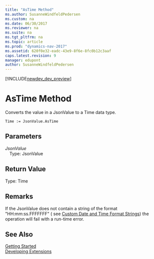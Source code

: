 ```yaml
---
title: "AsTime Method"
ms.author: SusanneWindfeldPedersen
ms.custom: na
ms.date: 06/30/2017
ms.reviewer: na
ms.suite: na
ms.tgt_pltfrm: na
ms.topic: article
ms.prod: "dynamics-nav-2017"
ms.assetid: 620f0e32-eadc-43e9-8f6e-8fc0b12c3aaf
caps.latest.revision: 9
manager: edupont
author: SusanneWindfeldPedersen
---
```


[!INCLUDE[newdev_dev_preview](../includes/newdev_dev_preview.md)]

# AsTime Method

Converts the value in a JsonValue to a Time data type.

```
Time := JsonValue.AsTime
```

## Parameters
*JsonValue*  
&emsp;Type: JsonValue

## Return Value
Type: Time

## Remarks
If the JsonValue does not contain a string of the format "HH:mm:ss.FFFFFFF" ( see [Custom Date and Time Format Strings](https://msdn.microsoft.com/en-us/library/8kb3ddd4(v=vs.110).aspx)) the operation will fail with a run-time error.

## See Also
[Getting Started](../devenv-get-started.md)  
[Developing Extensions](../devenv-dev-overview.md)
